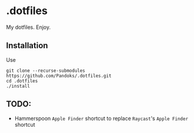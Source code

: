 # .dotfiles

My dotfiles. Enjoy.

## Installation

Use

```
git clone --recurse-submodules https://github.com/Pandoks/.dotfiles.git
cd .dotfiles
./install
```

## TODO:

- Hammerspoon `Apple Finder` shortcut to replace `Raycast`'s `Apple Finder` shortcut
